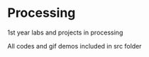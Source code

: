 # Processing
1st year labs and projects in processing

All codes and gif demos included in src folder
